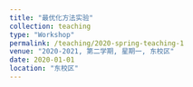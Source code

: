 ```yaml
---
title: "最优化方法实验"
collection: teaching
type: "Workshop"
permalink: /teaching/2020-spring-teaching-1
venue: "2020-2021, 第二学期, 星期一, 东校区"
date: 2020-01-01
location: "东校区"
---
```





